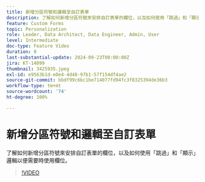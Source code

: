 ```yaml
---
title: 新增分區符號和邏輯至自訂表單
description: 了解如何新增分區符號來安排自訂表單的欄位，以及如何使用「跳過」和「顯示」邏輯以便需要時使用欄位。
feature: Custom Forms
topic: Personalization
role: Leader, Data Architect, Data Engineer, Admin, User
level: Intermediate
doc-type: Feature Video
duration: 0
last-substantial-update: 2024-09-23T00:00:00Z
jira: KT-14099
thumbnail: 3425935.jpeg
exl-id: e9563b1d-e0e4-4d48-97b1-57f154df4ae2
source-git-commit: bbdf99c6bc1be714077fd94fc3f8325394de36b3
workflow-type: tm+mt
source-wordcount: '74'
ht-degree: 100%

---
```


# 新增分區符號和邏輯至自訂表單

了解如何新增分區符號來安排自訂表單的欄位，以及如何使用「跳過」和「顯示」邏輯以便需要時使用欄位。

>[!VIDEO](https://video.tv.adobe.com/v/3425935/?quality=12&learn=on&enablevpops=1)
